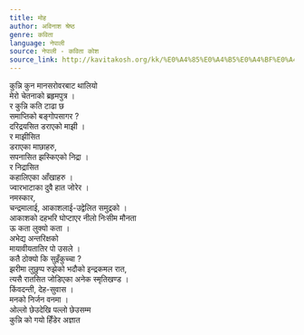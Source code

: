 ```yaml
---
title: मोह
author: अविनाश श्रेष्ठ
genre: कविता
language: नेपाली
source: नेपाली - कविता कोश
source_link: http://kavitakosh.org/kk/%E0%A4%85%E0%A4%B5%E0%A4%BF%E0%A4%A8%E0%A4%BE%E0%A4%B6_%E0%A4%B6%E0%A5%8D%E0%A4%B0%E0%A5%87%E0%A4%B7%E0%A5%8D%E0%A4%A0
---
```


कुन्नि कुन मानसरोवरबाट थालियो  
मेरो चेतनाको ब्रहृमपुत्र ।  
र कुन्नि कति टाढा छ  
समाप्तिको बङ्गोपसागर ?  
दरिद्रयसित डराएको माझी ।  
र माझीसित  
डराएका माछाहरु,  
सपनासित झस्किएको निद्रा ।  
र निद्रासित  
कहालिएका आँखाहरु ।  
ज्वारभाटाका दुवै हात जोरेर ।  
नमस्कार,  
चन्द्रमालाई, आकाशलाई-उद्वेलित समुद्रको ।  
आकाशको दहभरि घोप्टाएर नीलो निःसीम मौनता  
ऊ कता लुक्यो कता ।  
अभेद्य अन्तरिक्षको  
मायावीयतातिर पो उसले ।  
कतै ठोक्यो कि सुइँकुच्चा ?  
झरीमा लुछुप्प रुझेको भदौको इन्द्रकमल रात,  
त्यसै रातसित जोडिएका अनेक स्मृतिखण्ड ।  
किंवदन्ती, देह-सुवास ।  
मनको निर्जन वनमा ।  
ओल्लो छेउदेखि पल्लो छेउसम्म  
कुन्नि को गयो हिँडेर अज्ञात
